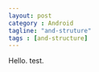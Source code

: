 ```yaml
---
layout: post
category : Android
tagline: "and-struture"
tags : [and-structure]
---
```


Hello. test.
